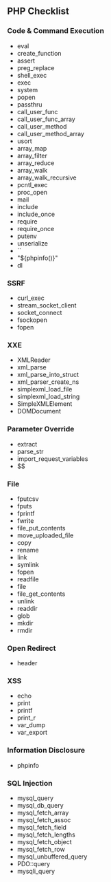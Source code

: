 ## PHP Checklist

### Code & Command Execution
- eval
- create_function
- assert
- preg_replace
- shell_exec
- exec
- system
- popen
- passthru
- call_user_func
- call_user_func_array
- call_user_method
- call_user_method_array
- usort
- array_map
- array_filter
- array_reduce
- array_walk
- array_walk_recursive
- pcntl_exec
- proc_open
- mail
- include
- include_once
- require
- require_once
- putenv
- unserialize
- ``
- "${phpinfo()}"
- dl

### SSRF
- curl_exec
- stream_socket_client
- socket_connect
- fsockopen
- fopen

### XXE
- XMLReader
- xml_parse
- xml_parse_into_struct 
- xml_parser_create_ns 
- simplexml_load_file 
- simplexml_load_string
- SimpleXMLElement
- DOMDocument

### Parameter Override
- extract
- parse_str
- import_request_variables
- $$

### File
- fputcsv
- fputs
- fprintf
- fwrite
- file_put_contents
- move_uploaded_file
- copy
- rename
- link
- symlink
- fopen
- readfile
- file
- file_get_contents
- unlink
- readdir
- glob
- mkdir
- rmdir

### Open Redirect
- header

### XSS
- echo
- print
- printf
- print_r
- var_dump
- var_export

### Information Disclosure
- phpinfo

### SQL Injection
- mysql_query
- mysql_db_query
- mysql_fetch_array
- mysql_fetch_assoc 
- mysql_fetch_field 
- mysql_fetch_lengths 
- mysql_fetch_object
- mysql_fetch_row 
- mysql_unbuffered_query
- PDO::query 
- mysqli_query
